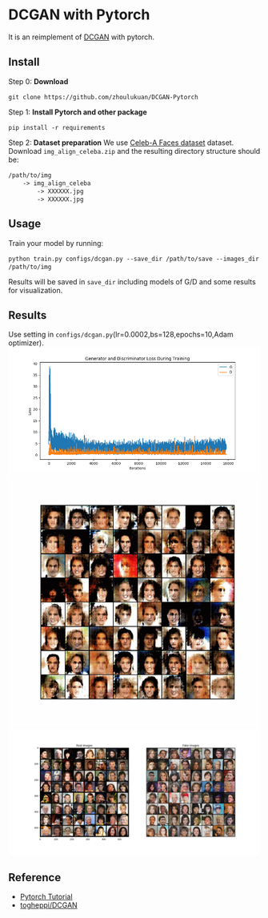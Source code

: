 # DCGAN with Pytorch
It is an reimplement of [DCGAN](https://arxiv.org/abs/1511.06434) with pytorch.

## Install
Step 0: **Download**
```angular2
git clone https://github.com/zhoulukuan/DCGAN-Pytorch
```

Step 1: **Install Pytorch and other package**
```
pip install -r requirements
```

Step 2: **Dataset preparation**
We use [Celeb-A Faces dataset](http://mmlab.ie.cuhk.edu.hk/projects/CelebA.html) dataset. Download `img_align_celeba.zip` and the resulting directory
structure should be:
```angular2
/path/to/img
    -> img_align_celeba
        -> XXXXXX.jpg
        -> XXXXXX.jpg
```

## Usage
Train your model by running:
```angular2
python train.py configs/dcgan.py --save_dir /path/to/save --images_dir /path/to/img 
```
Results will be saved in `save_dir` including models of G/D and some results for visualization.

## Results
Use setting in `configs/dcgan.py`(lr=0.0002,bs=128,epochs=10,Adam optimizer).
![](examples/loss.png)
![](examples/fake.gif)
![](examples/RvsF.png)

## Reference
- [Pytorch Tutorial](https://pytorch.org/tutorials/beginner/dcgan_faces_tutorial.html?highlight=dcgan)
- [togheppi/DCGAN](https://github.com/togheppi/DCGAN)